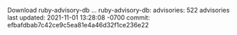 Download ruby-advisory-db ...
ruby-advisory-db:
  advisories:	522 advisories
  last updated:	2021-11-01 13:28:08 -0700
  commit:	efbafdbab7c42ce9c5ea81e4a46d32f1ce236e22
